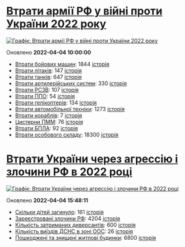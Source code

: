 # [Втрати армії РФ у війні проти України 2022 року](https://uadata.net/ukraine-russia-war-2022)
[![Графік: Втрати армії РФ у війні проти України 2022 року](https://uadata.net/screen?458097&u=%2Fukraine-russia-war-2022)](https://uadata.net/ukraine-russia-war-2022)

Оновлено **2022-04-04 10:00:00**

- [Втрати бойових машин](https://uadata.net/ukraine-russia-war-2022/bbm): 1844 [історія](/ukraine-russia-war-2022/bbm.md)
- [Втрати літаків](https://uadata.net/ukraine-russia-war-2022/planes): 147 [історія](/ukraine-russia-war-2022/planes.md)
- [Втрати танків](https://uadata.net/ukraine-russia-war-2022/tanks): 647 [історія](/ukraine-russia-war-2022/tanks.md)
- [Втрати артилерійських систем](https://uadata.net/ukraine-russia-war-2022/artilery): 330 [історія](/ukraine-russia-war-2022/artilery.md)
- [Втрати РСЗВ](https://uadata.net/ukraine-russia-war-2022/rszv): 107 [історія](/ukraine-russia-war-2022/rszv.md)
- [Втрати ППО](https://uadata.net/ukraine-russia-war-2022/ppo): 54 [історія](/ukraine-russia-war-2022/ppo.md)
- [Втрати гелікоптерів](https://uadata.net/ukraine-russia-war-2022/helicopters): 134 [історія](/ukraine-russia-war-2022/helicopters.md)
- [Втрати автомобільної техніки](https://uadata.net/ukraine-russia-war-2022/auto): 1273 [історія](/ukraine-russia-war-2022/auto.md)
- [Втрати кораблів](https://uadata.net/ukraine-russia-war-2022/ships): 7 [історія](/ukraine-russia-war-2022/ships.md)
- [Цистерни ПММ](https://uadata.net/ukraine-russia-war-2022/pmm): 76 [історія](/ukraine-russia-war-2022/pmm.md)
- [Втрати БПЛА](https://uadata.net/ukraine-russia-war-2022/bpla): 92 [історія](/ukraine-russia-war-2022/bpla.md)
- [Втрати особового складу](https://uadata.net/ukraine-russia-war-2022/people): 18300 [історія](/ukraine-russia-war-2022/people.md)
# [Втрати України через агрессію і злочини РФ в 2022 році](https://uadata.net/how-many-children-died-from-russia-aggression-2022)
[![Графік: Втрати України через агрессію і злочини РФ в 2022 році](https://uadata.net/screen?458097&u=%2Fhow-many-children-died-from-russia-aggression-2022)](https://uadata.net/how-many-children-died-from-russia-aggression-2022)

Оновлено **2022-04-04 15:48:11**

- [Скільки дітей загинуло](https://uadata.net/how-many-children-died-from-russia-aggression-2022/how-many-children-died): 161 [історія](/how-many-children-died-from-russia-aggression-2022/how-many-children-died.md)
- [Зареєстровані злочини РФ](https://uadata.net/how-many-children-died-from-russia-aggression-2022/registered-crimes): 4204 [історія](/how-many-children-died-from-russia-aggression-2022/registered-crimes.md)
- [Кількість затриманих диверсантів](https://uadata.net/how-many-children-died-from-russia-aggression-2022/number-of-arrested-saboteurs): 600 [історія](/how-many-children-died-from-russia-aggression-2022/number-of-arrested-saboteurs.md)
- [Кількість виїздів ДСНС в зоні ООС](https://uadata.net/how-many-children-died-from-russia-aggression-2022/oos-dsns-repartures): 26 [історія](/how-many-children-died-from-russia-aggression-2022/oos-dsns-repartures.md)
- [Пошкоджені та знищені житлові будинки](https://uadata.net/how-many-children-died-from-russia-aggression-2022/destroed-or-damanged-living-houses): 6800 [історія](/how-many-children-died-from-russia-aggression-2022/destroed-or-damanged-living-houses.md)
